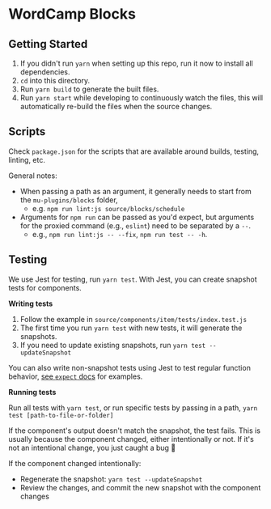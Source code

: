 # WordCamp Blocks

## Getting Started

1. If you didn't run `yarn` when setting up this repo, run it now to install all dependencies.
2. `cd` into this directory.
2. Run `yarn build` to generate the built files.
3. Run `yarn start`  while developing to continuously watch the files, this will automatically re-build the files when the source changes.


## Scripts

Check `package.json` for the scripts that are available around builds, testing, linting, etc.

General notes:

* When passing a path as an argument, it generally needs to start from the `mu-plugins/blocks` folder,
	* e.g. `npm run lint:js source/blocks/schedule`
* Arguments for `npm run` can be passed as you'd expect, but arguments for the proxied command (e.g., `eslint`) need to be separated by a `--`.
	* e.g., `npm run lint:js -- --fix`, `npm run test -- -h`.


## Testing

We use Jest for testing, run `yarn test`. With Jest, you can create snapshot tests for components.

**Writing tests**

1. Follow the example in `source/components/item/tests/index.test.js`
2. The first time you run `yarn test` with new tests, it will generate the snapshots.
3. If you need to update existing snapshots, run `yarn test --updateSnapshot`

You can also write non-snapshot tests using Jest to test regular function behavior, [see `expect` docs](https://jestjs.io/docs/en/expect) for examples.

**Running tests**

Run all tests with `yarn test`, or run specific tests by passing in a path, `yarn test [path-to-file-or-folder]`

If the component's output doesn't match the snapshot, the test fails. This is usually because the component changed, either intentionally or not. If it's not an intentional change, you just caught a bug 🙂

If the component changed intentionally:

- Regenerate the snapshot: `yarn test --updateSnapshot`
- Review the changes, and commit the new snapshot with the component changes
